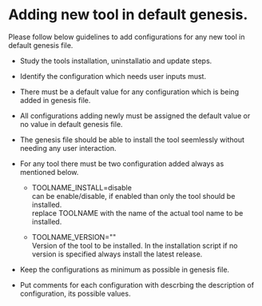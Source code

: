 # Adding new tool in default genesis.
Please follow below guidelines to add configurations for any new tool in default genesis file.
- Study the tools installation, uninstallatio and update steps.
- Identify the configuration which needs user inputs must.
- There must be a default value for any configuration which is being added in genesis file.
- All configurations adding newly must be assigned the default value or no value in default genesis file.
- The genesis file should be able to install the tool seemlessly without needing any user interaction.
- For any tool there must be two configuration added always as mentioned below.
    - TOOLNAME_INSTALL=disable 
       <br> can be enable/disable, if enabled than only the tool should be installed.
       <br> replace TOOLNAME with the name of the actual tool name to be installed.

    - TOOLNAME_VERSION=""
        <br> Version of the tool to be installed. In the installation script if no version is specified always install the latest release.

- Keep the configurations as minimum as possible in genesis file.
- Put comments for each configuration with descrbing the description of configuration, its possible values.